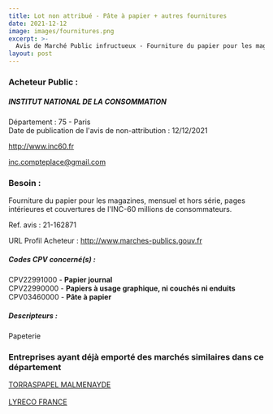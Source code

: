 ```yaml
---
title: Lot non attribué - Pâte à papier + autres fournitures
date: 2021-12-12
image: images/fournitures.png
excerpt: >-
  Avis de Marché Public infructueux - Fourniture du papier pour les magazines de l'INC
layout: post
---
```


### Acheteur Public :
##### INSTITUT NATIONAL DE LA CONSOMMATION
Département : 75 - Paris<br/>
Date de publication de l'avis de non-attribution : 12/12/2021


http://www.inc60.fr

inc.compteplace@gmail.com


### Besoin :

Fourniture du papier pour les magazines, mensuel et hors série, pages intérieures et couvertures de l'INC-60 millions de consommateurs.

Ref. avis : 21-162871

URL Profil Acheteur : http://www.marches-publics.gouv.fr

##### Codes CPV concerné(s) :
CPV22991000 - **Papier journal** <br/>
CPV22990000 - **Papiers à usage graphique, ni couchés ni enduits** <br/>
CPV03460000 - **Pâte à papier** <br/>

##### Descripteurs :
Papeterie <br/>

### Entreprises ayant déjà emporté des marchés similaires dans ce département
<a href="/entreprise-548/siren-335091021">TORRASPAPEL MALMENAYDE</a><br/><br/>
<a href="/entreprise-572/siren-571722669">LYRECO FRANCE</a><br/><br/>
